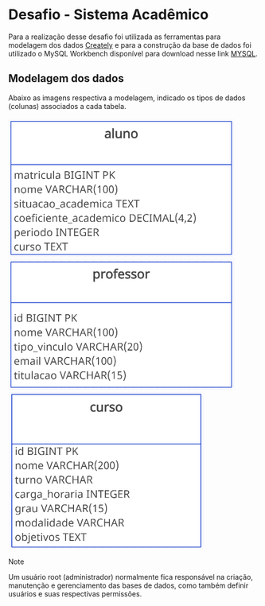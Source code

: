 # Desafio - Sistema Acadêmico
Para a realização desse desafio foi utilizada as ferramentas para modelagem dos dados [Creately](https://app.creately.com/) e para a construção da base de dados foi utilizado o MySQL Workbench disponível para download nesse link [MYSQL](https://dev.mysql.com/downloads/). <br/>

## Modelagem dos dados
Abaixo as imagens respectiva a modelagem, indicado os tipos de dados (colunas) associados a cada tabela. <br/> <br/>
![Tabela Aluno](../../assets/img/aluno.png)
![Tabela Professor](../../assets/img/professor.png) <br/>
![Tabela Curso](../../assets/img/curso.png) <br/>

> [!NOTE]
> Um usuário root (administrador) normalmente fica responsável na criação, manutenção e gerenciamento das bases de dados, como também definir usuários e suas respectivas permissões.